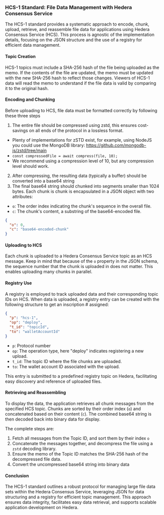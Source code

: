 ### HCS-1 Standard: File Data Management with Hedera Consensus Service

The HCS-1 standard provides a systematic approach to encode, chunk, upload, retrieve, and reassemble file data for applications using Hedera Consensus Service (HCS). This process is agnostic of the implementation details, focusing on the JSON structure and the use of a registry for efficient data management.

#### Topic Creation
 HCS-1 topics must include a SHA-256 hash of the file being uploaded as the memo. If the contents of the file are updated, the memo must be updated with the new SHA-256 hash to reflect those changes. Viewers of HCS-1 data will read the memo to understand if the file data is valid by comparing it to the original hash.

#### Encoding and Chunking

Before uploading to HCS, file data must be formatted correctly by following these three steps

1. The entire file should be compressed using zstd, this ensures cost-savings on all ends of the protocol in a lossless format.
  - Plenty of implementations for zSTD exist, for example, using NodeJS you could use the MongoDB library: https://github.com/mongodb-js/zstd/tree/main
  - ``` const compressedFile = await compress(file, 10);  ```
  - We recommend using a compression level of 10, but any compression level should work.
2. After compressing, the resulting data (typically a buffer) should be converted into a base64 string
3. The final base64 string should chunked into segments smaller than 1024 bytes. Each chunk is chunk is encapsulated in a JSON object with two attributes:

- `o`: The order index indicating the chunk's sequence in the overall file.
- `c`: The chunk's content, a substring of the base64-encoded file.

```json
{
  "o": 0,
  "c": "base64-encoded-chunk"
}
```

#### Uploading to HCS

Each chunk is uploaded to a Hedera Consensus Service topic as an HCS message. Keep in mind that because of the `o` property in the JSON schema, the sequence number that the chunk is uploaded in does not matter. This enables uploading many chunks in parallel.

#### Registry Use

A registry is employed to track uploaded data and their corresponding topic IDs on HCS. When data is uploaded, a registry entry can be created with the following structure to get an inscription # assigned:

```json
{
  "p": "hcs-1",
  "op": "deploy",
  "t_id": "topicId",
  "to": "walletAccountId"
}
```

- `p`: Protocol number
- `op`: The operation type, here "deploy" indicates registering a new upload.
- `t_id`: The topic ID where the file chunks are uploaded.
- `to`: The wallet account ID associated with the upload.

This entry is submitted to a predefined registry topic on Hedera, facilitating easy discovery and reference of uploaded files.

#### Retrieving and Reassembling

To display the data, the application retrieves all chunk messages from the specified HCS topic. Chunks are sorted by their order index (`o`) and concatenated based on their content (`c`). The combined base64 string is then decoded back into binary data for display.

The complete steps are:
1. Fetch all messages from the Topic ID, and sort them by their index `o`
2. Concatenate the messages together, and decompress the file using a `zstd` decoding library.
3. Ensure the memo of the Topic ID matches the SHA-256 hash of the decompressed file data.
4. Convert the uncompressed base64 string into binary data

#### Conclusion

The HCS-1 standard outlines a robust protocol for managing large file data sets within the Hedera Consensus Service, leveraging JSON for data structuring and a registry for efficient topic management. This approach ensures data integrity, facilitates easy data retrieval, and supports scalable application development on Hedera.